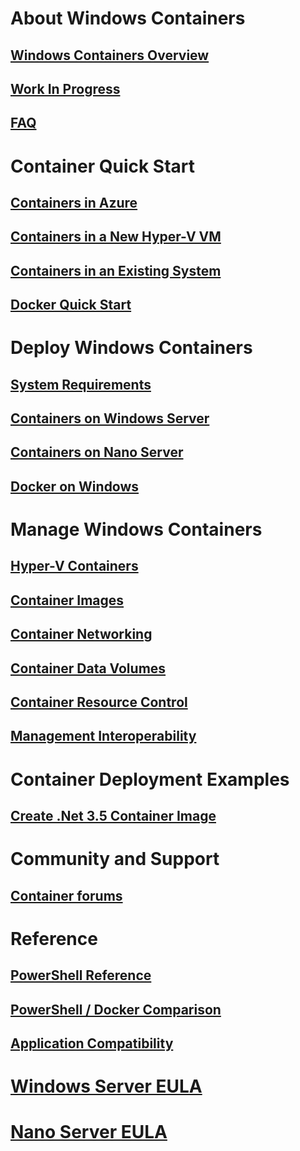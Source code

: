 # About Windows Containers
## [Windows Containers Overview](about/about_overview.md)
## [Work In Progress](about/work_in_progress.md)
## [FAQ](about/faq.md)
# Container Quick Start
## [Containers in Azure](quick_start/azure_setup.md)
## [Containers in a New Hyper-V VM](quick_start/container_setup.md)
## [Containers in an Existing System](quick_start/inplace_setup.md)
## [Docker Quick Start](quick_start/manage_docker.md)
# Deploy Windows Containers
## [System Requirements](deployment/system_requirements.md)
## [Containers on Windows Server](deployment/deployment.md)
## [Containers on Nano Server](deployment/deployment_nano.md)
## [Docker on Windows](deployment/docker_windows.md)
# Manage Windows Containers
## [Hyper-V Containers](management/hyperv_container.md)
## [Container Images](management/manage_images.md)
## [Container Networking](management/container_networking.md)
## [Container Data Volumes](management/manage_data.md)
## [Container Resource Control](management/manage_resources.md)
## [Management Interoperability](management/hcs_powershell.md)
# Container Deployment Examples
## [Create .Net 3.5 Container Image](examples/dotnet35.md)
# Community and Support
## [Container forums](https://social.msdn.microsoft.com/Forums/en-US/home?forum=windowscontainers)
# Reference
## [PowerShell Reference](https://technet.microsoft.com/en-us/library/mt433069.aspx )
## [PowerShell / Docker Comparison](reference/ps_docker_comparison.md)
## [Application Compatibility](reference/app_compat.md)

# [Windows Server EULA](EULA.md)
# [Nano Server EULA](Nano_EULA.md)

